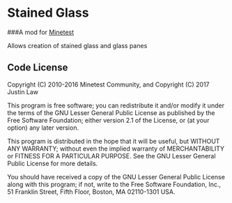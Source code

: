 # Stained Glass

###A mod for [Minetest](http://www.minetest.net)

Allows creation of stained glass and glass panes

## Code License

Copyright (C) 2010-2016 Minetest Community, and Copyright (C) 2017 Justin Law

This program is free software; you can redistribute it and/or modify
it under the terms of the GNU Lesser General Public License as published by
the Free Software Foundation; either version 2.1 of the License, or
(at your option) any later version.

This program is distributed in the hope that it will be useful,
but WITHOUT ANY WARRANTY; without even the implied warranty of
MERCHANTABILITY or FITNESS FOR A PARTICULAR PURPOSE.  See the
GNU Lesser General Public License for more details.

You should have received a copy of the GNU Lesser General Public License along
with this program; if not, write to the Free Software Foundation, Inc.,
51 Franklin Street, Fifth Floor, Boston, MA 02110-1301 USA.
